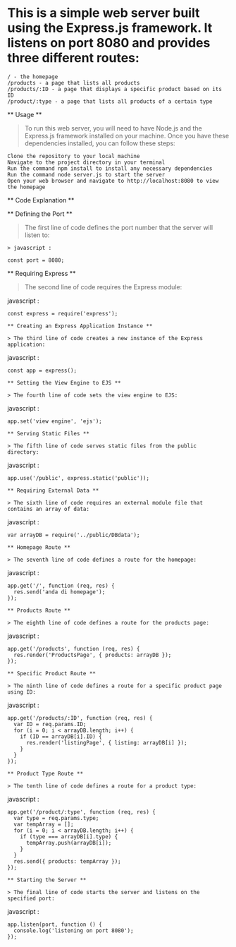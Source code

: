 # This is a simple web server built using the Express.js framework. It listens on port 8080 and provides three different routes:

    / - the homepage
    /products - a page that lists all products
    /products/:ID - a page that displays a specific product based on its ID
    /product/:type - a page that lists all products of a certain type

** Usage **

> To run this web server, you will need to have Node.js and the Express.js framework installed on your machine. Once you have these dependencies installed, you can follow these steps:

    Clone the repository to your local machine
    Navigate to the project directory in your terminal
    Run the command npm install to install any necessary dependencies
    Run the command node server.js to start the server
    Open your web browser and navigate to http://localhost:8080 to view the homepage

** Code Explanation **

** Defining the Port **

> The first line of code defines the port number that the server will listen to:
```
> javascript :

const port = 8080;
```
** Requiring Express **

> The second line of code requires the Express module:

javascript :
```
const express = require('express');

** Creating an Express Application Instance **

> The third line of code creates a new instance of the Express application:
```
javascript :
```
const app = express();

** Setting the View Engine to EJS **

> The fourth line of code sets the view engine to EJS:
```
javascript :
```
app.set('view engine', 'ejs');

** Serving Static Files **

> The fifth line of code serves static files from the public directory:
```
javascript :
```
app.use('/public', express.static('public'));

** Requiring External Data **

> The sixth line of code requires an external module file that contains an array of data:
```
javascript :
```
var arrayDB = require('../public/DBdata');

** Homepage Route **

> The seventh line of code defines a route for the homepage:
```
javascript :
```
app.get('/', function (req, res) {
  res.send('anda di homepage');
});

** Products Route **

> The eighth line of code defines a route for the products page:
```
javascript :
```
app.get('/products', function (req, res) {
  res.render('ProductsPage', { products: arrayDB });
});

** Specific Product Route **

> The ninth line of code defines a route for a specific product page using ID:
```
javascript :
```
app.get('/products/:ID', function (req, res) {
  var ID = req.params.ID;
  for (i = 0; i < arrayDB.length; i++) {
    if (ID == arrayDB[i].ID) {
      res.render('listingPage', { listing: arrayDB[i] });
    }
  }
});

** Product Type Route **

> The tenth line of code defines a route for a product type:
```
javascript :
```
app.get('/product/:type', function (req, res) {
  var type = req.params.type;
  var tempArray = [];
  for (i = 0; i < arrayDB.length; i++) {
    if (type === arrayDB[i].type) {
      tempArray.push(arrayDB[i]);
    }
  }
  res.send({ products: tempArray });
});

** Starting the Server **

> The final line of code starts the server and listens on the specified port:
```
javascript :
```
app.listen(port, function () {
  console.log('listening on port 8080');
});
```
